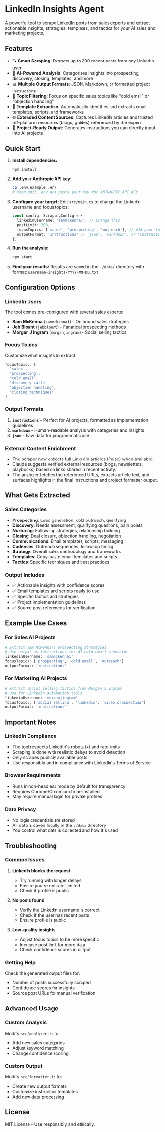 # LinkedIn Insights Agent

A powerful tool to scrape LinkedIn posts from sales experts and extract actionable insights, strategies, templates, and tactics for your AI sales and marketing projects.

## Features

- 🔍 **Smart Scraping**: Extracts up to 200 recent posts from any LinkedIn user
- 🧠 **AI-Powered Analysis**: Categorizes insights into prospecting, discovery, closing, templates, and more
- 📊 **Multiple Output Formats**: JSON, Markdown, or formatted project instructions
- 🎯 **Topic Filtering**: Focus on specific sales topics like "cold email" or "objection handling"
- 📝 **Template Extraction**: Automatically identifies and extracts email templates, scripts, and frameworks
- 🌐 **Extended Content Sources**: Captures LinkedIn articles and trusted off-platform resources (blogs, guides) referenced by the expert
- 🚀 **Project-Ready Output**: Generates instructions you can directly input into AI projects

## Quick Start

1. **Install dependencies:**
   ```bash
   npm install
   ```

2. **Add your Anthropic API key:**
   ```bash
   cp .env.example .env
   # then edit .env and paste your key for ANTHROPIC_API_KEY
   ```

3. **Configure your target:**
   Edit `src/main.ts` to change the LinkedIn username and focus topics:
   ```typescript
   const config: ScrapingConfig = {
     linkedinUsername: 'sammckenna1', // Change this
     postLimit: 200,
     focusTopics: ['sales', 'prospecting', 'outreach'], // Add your topics
     outputFormat: 'instructions' // 'json', 'markdown', or 'instructions'
   };
   ```

4. **Run the analysis:**
   ```bash
   npm start
   ```

5. **Find your results:**
   Results are saved in the `./data/` directory with format: `username-insights-YYYY-MM-DD.txt`

## Configuration Options

### LinkedIn Users
The tool comes pre-configured with several sales experts:
- **Sam McKenna** (`sammckenna1`) - Outbound sales strategies
- **Jeb Blount** (`jebblount`) - Fanatical prospecting methods
- **Morgan J Ingram** (`morganjingram`) - Social selling tactics

### Focus Topics
Customize what insights to extract:
```typescript
focusTopics: [
  'sales',
  'prospecting',
  'cold email',
  'discovery calls',
  'objection handling',
  'closing techniques'
]
```

### Output Formats

1. **`instructions`** - Perfect for AI projects, formatted as implementation guidelines
2. **`markdown`** - Human-readable analysis with categories and insights
3. **`json`** - Raw data for programmatic use

### External Content Enrichment

- The scraper now collects full LinkedIn articles (Pulse) when available.
- Claude suggests verified external resources (blogs, newsletters, playbooks) based on links shared in recent activity.
- The analyzer fetches the referenced URLs, extracts article text, and surfaces highlights in the final instructions and project formatter output.

## What Gets Extracted

### Sales Categories
- **Prospecting**: Lead generation, cold outreach, qualifying
- **Discovery**: Needs assessment, qualifying questions, pain points
- **Nurturing**: Follow-up strategies, relationship building
- **Closing**: Deal closure, objection handling, negotiation
- **Communications**: Email templates, scripts, messaging
- **Cadences**: Outreach sequences, follow-up timing
- **Strategy**: Overall sales methodology and frameworks
- **Templates**: Copy-paste email templates and scripts
- **Tactics**: Specific techniques and best practices

### Output Includes
- ✅ Actionable insights with confidence scores
- ✅ Email templates and scripts ready to use
- ✅ Specific tactics and strategies
- ✅ Project implementation guidelines
- ✅ Source post references for verification

## Example Use Cases

### For Sales AI Projects
```bash
# Extract Sam McKenna's prospecting strategies
# Use output as instructions for AI cold email generator
linkedinUsername: 'sammckenna1'
focusTopics: ['prospecting', 'cold email', 'outreach']
outputFormat: 'instructions'
```

### For Marketing AI Projects
```bash
# Extract social selling tactics from Morgan J Ingram
# Use for LinkedIn automation tools
linkedinUsername: 'morganjingram'
focusTopics: ['social selling', 'linkedin', 'video prospecting']
outputFormat: 'instructions'
```

## Important Notes

### LinkedIn Compliance
- The tool respects LinkedIn's robots.txt and rate limits
- Scraping is done with realistic delays to avoid detection
- Only scrapes publicly available posts
- Use responsibly and in compliance with LinkedIn's Terms of Service

### Browser Requirements
- Runs in non-headless mode by default for transparency
- Requires Chrome/Chromium to be installed
- May require manual login for private profiles

### Data Privacy
- No login credentials are stored
- All data is saved locally in the `./data` directory
- You control what data is collected and how it's used

## Troubleshooting

### Common Issues

1. **LinkedIn blocks the request**
   - Try running with longer delays
   - Ensure you're not rate-limited
   - Check if profile is public

2. **No posts found**
   - Verify the LinkedIn username is correct
   - Check if the user has recent posts
   - Ensure profile is public

3. **Low-quality insights**
   - Adjust focus topics to be more specific
   - Increase post limit for more data
   - Check confidence scores in output

### Getting Help

Check the generated output files for:
- Number of posts successfully scraped
- Confidence scores for insights
- Source post URLs for manual verification

## Advanced Usage

### Custom Analysis
Modify `src/analyzer.ts` to:
- Add new sales categories
- Adjust keyword matching
- Change confidence scoring

### Custom Output
Modify `src/formatter.ts` to:
- Create new output formats
- Customize instruction templates
- Add new data processing

## License

MIT License - Use responsibly and ethically.
